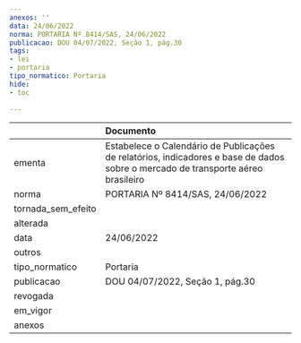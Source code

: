 ```yaml
---
anexos: ''
data: 24/06/2022
norma: PORTARIA Nº 8414/SAS, 24/06/2022
publicacao: DOU 04/07/2022, Seção 1, pág.30
tags:
- lei
- portaria
tipo_normatico: Portaria
hide: 
- toc 
 
---
```


|                    | Documento                                                                                                                        |
|:-------------------|:---------------------------------------------------------------------------------------------------------------------------------|
| ementa             | Estabelece o Calendário de Publicações de relatórios, indicadores e base de dados sobre o mercado de transporte aéreo brasileiro |
| norma              | PORTARIA Nº 8414/SAS, 24/06/2022                                                                                                 |
| tornada_sem_efeito |                                                                                                                                  |
| alterada           |                                                                                                                                  |
| data               | 24/06/2022                                                                                                                       |
| outros             |                                                                                                                                  |
| tipo_normatico     | Portaria                                                                                                                         |
| publicacao         | DOU 04/07/2022, Seção 1, pág.30                                                                                                  |
| revogada           |                                                                                                                                  |
| em_vigor           |                                                                                                                                  |
| anexos             |                                                                                                                                  |